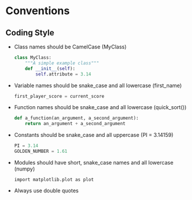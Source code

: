 # Conventions

## Coding Style
- Class names should be CamelCase (MyClass)
    ```python
    class MyClass:
        """A simple example class"""
        def __init__(self):
            self.attribute = 3.14
    ```

- Variable names should be snake_case and all lowercase (first_name)
    ```python
    first_player_score = current_score
    ```

- Function names should be snake_case and all lowercase (quick_sort())
    ```python
    def a_function(an_argument, a_second_argument):
        return an_argument + a_second_argument
    ```

- Constants should be snake_case and all uppercase (PI = 3.14159)
    ```python
    PI = 3.14
    GOLDEN_NUMBER = 1.61
    ```

- Modules should have short, snake_case names and all lowercase (numpy)
    ```
    import matplotlib.plot as plot
    ```

- Always use double quotes
